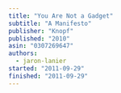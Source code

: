 ```yaml
---
title: "You Are Not a Gadget"
subtitle: "A Manifesto"
publisher: "Knopf"
published: "2010"
asin: "0307269647"
authors:
  - jaron-lanier
started: "2011-09-29"
finished: "2011-09-29"
---
```

